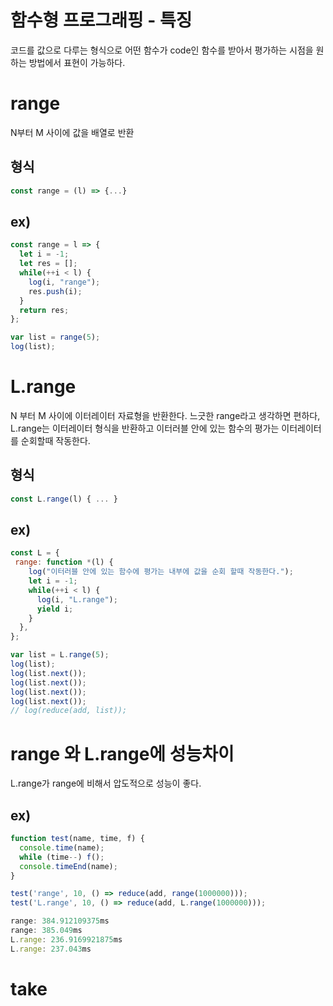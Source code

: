 # 함수형 프로그래핑 - 특징
코드를 값으로 다루는 형식으로 어떤 함수가 code인 함수를 받아서 평가하는 시점을 원하는 방법에서 표현이 가능하다.

# range
N부터 M 사이에 값을 배열로 반환

## 형식
```javascript
const range = (l) => {...}
```

## ex)
```javascript
const range = l => {
  let i = -1;
  let res = [];
  while(++i < l) {
    log(i, "range");
    res.push(i);
  }
  return res;
};

var list = range(5);
log(list);
```

# L.range
N 부터 M 사이에 이터레이터 자료형을 반환한다.
느긋한 range라고 생각하면 편하다, L.range는 이터레이터 형식을 반환하고 이터러블 안에 있는 함수의 평가는 이터레이터를 순회할때 작동한다.

## 형식
```javascript
const L.range(l) { ... }
```
## ex)
```javascript
const L = {
 range: function *(l) {
    log("이터러블 안에 있는 함수에 평가는 내부에 값을 순회 할때 작동한다.");
    let i = -1;
    while(++i < l) {
      log(i, "L.range");
      yield i;
    }
  },
};

var list = L.range(5);
log(list);
log(list.next());
log(list.next());
log(list.next());
log(list.next());
// log(reduce(add, list));
```
# range 와 L.range에 성능차이
L.range가 range에 비해서 압도적으로 성능이 좋다.

## ex)
```javascript
function test(name, time, f) {
  console.time(name);
  while (time--) f();
  console.timeEnd(name);
}

test('range', 10, () => reduce(add, range(1000000)));
test('L.range', 10, () => reduce(add, L.range(1000000)));

range: 384.912109375ms
range: 385.049ms
L.range: 236.9169921875ms
L.range: 237.043ms
```

# take

